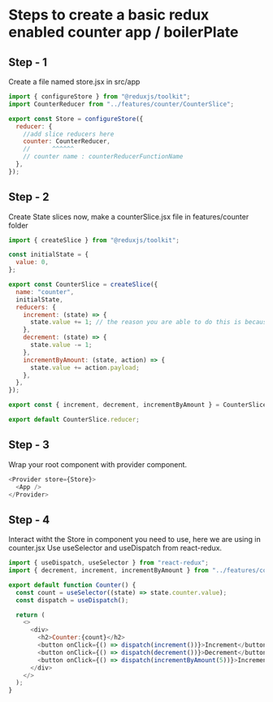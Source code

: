 # Steps to create a basic redux enabled counter app / boilerPlate

## Step - 1

Create a file named store.jsx in src/app

```js
import { configureStore } from "@reduxjs/toolkit";
import CounterReducer from "../features/counter/CounterSlice";

export const Store = configureStore({
  reducer: {
    //add slice reducers here
    counter: CounterReducer,
    //      ^^^^^^
    // counter name : counterReducerFunctionName
  },
});
```

## Step - 2

Create State slices now, make a counterSlice.jsx file in features/counter folder

```js
import { createSlice } from "@reduxjs/toolkit";

const initialState = {
  value: 0,
};

export const CounterSlice = createSlice({
  name: "counter",
  initialState,
  reducers: {
    increment: (state) => {
      state.value += 1; // the reason you are able to do this is because of the immer(lib) is working underthehood (otherwise you cant set the state value/cant change the state value directly)
    },
    decrement: (state) => {
      state.value -= 1;
    },
    incrementByAmount: (state, action) => {
      state.value += action.payload;
    },
  },
});

export const { increment, decrement, incrementByAmount } = CounterSlice.actions;

export default CounterSlice.reducer;
```

## Step - 3

Wrap your root component with provider component.

```js
<Provider store={Store}>
  <App />
</Provider>
```

## Step - 4

Interact witht the Store in component you need to use, here we are using in counter.jsx
Use useSelector and useDispatch from react-redux.

```js
import { useDispatch, useSelector } from "react-redux";
import { decrement, increment, incrementByAmount } from "../features/counter/CounterSlice";

export default function Counter() {
  const count = useSelector((state) => state.counter.value);
  const dispatch = useDispatch();

  return (
    <>
      <div>
        <h2>Counter:{count}</h2>
        <button onClick={() => dispatch(increment())}>Increment</button>
        <button onClick={() => dispatch(decrement())}>Decrement</button>
        <button onClick={() => dispatch(incrementByAmount(5))}>Increment by 5</button>
      </div>
    </>
  );
}
```
